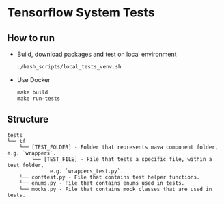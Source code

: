 # Tensorflow System Tests
## How to run
- Build, download packages and test on local environment
    ```bash
    ./bash_scripts/local_tests_venv.sh
    ```
- Use Docker
    ```
    make build
    make run-tests
    ```
## Structure
```
tests
└── tf
    └── [TEST_FOLDER] - Folder that represents mava component folder, e.g. `wrappers`.
        └── [TEST_FILE] - File that tests a specific file, within a test folder,
              e.g. `wrappers_test.py`.
    └── conftest.py - File that contains test helper functions.
    └── enums.py - File that contains enums used in tests.
    └── mocks.py - File that contains mock classes that are used in tests.
```
